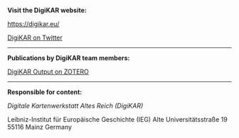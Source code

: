 **Visit the DigiKAR website:**

https://digikar.eu/

[DigiKAR on Twitter](https://twitter.com/digi_KAR)

<hr>

**Publications by DigiKAR team members:**

[DigiKAR Output on ZOTERO](https://www.zotero.org/groups/4725161/digikar_output/library)

<hr>

**Responsible for content:**

*Digitale Kartenwerkstatt Altes Reich (DigiKAR)* 

Leibniz-Institut für Europäische Geschichte (IEG) 
Alte Universitätsstraße 19 
55116 Mainz 
Germany
